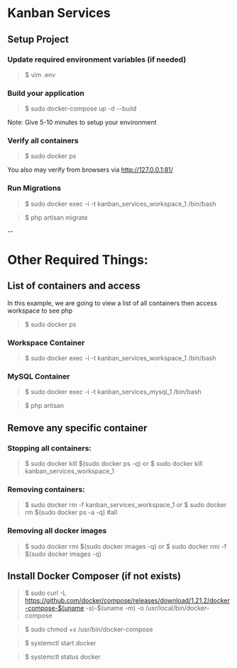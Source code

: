
# Kanban Services

## Setup Project


### Update required environment variables (if needed)

> $ vim .env


### Build your application

> $ sudo docker-compose up -d --build

Note: Give 5-10 minutes to setup your environment


### Verify all containers

> $ sudo docker ps

You also may verify from browsers via http://127.0.0.1:81/


### Run Migrations

> $ sudo docker exec -i -t kanban_services_workspace_1 /bin/bash

> $ php artisan migrate


--

# Other Required Things:


## List of containers and access

In this example, we are going to view a list of all containers then access workspace to see php

> $ sudo docker ps


### Workspace Container
> $ sudo docker exec -i -t kanban_services_workspace_1 /bin/bash


### MySQL Container
> $ sudo docker exec -i -t kanban_services_mysql_1 /bin/bash

> $ php artisan


## Remove any specific container

### Stopping all containers:
> $ sudo docker kill $(sudo docker ps -q)
or
> $ sudo docker kill kanban_services_workspace_1

### Removing containers:
> $ sudo docker rm -f kanban_services_workspace_1
or 
> $ sudo docker rm $(sudo docker ps -a -q) #all

### Removing all docker images
> $ sudo docker rmi $(sudo docker images -q)
or
> $ sudo docker rmi -f $(sudo docker images -q)


## Install Docker Composer (if not exists)

> $ sudo curl -L https://github.com/docker/compose/releases/download/1.21.2/docker-compose-$(uname -s)-$(uname -m) -o /usr/local/bin/docker-compose

> $ sudo chmod +x /usr/bin/docker-compose

> $ systemctl start docker

> $ systemctl status docker
